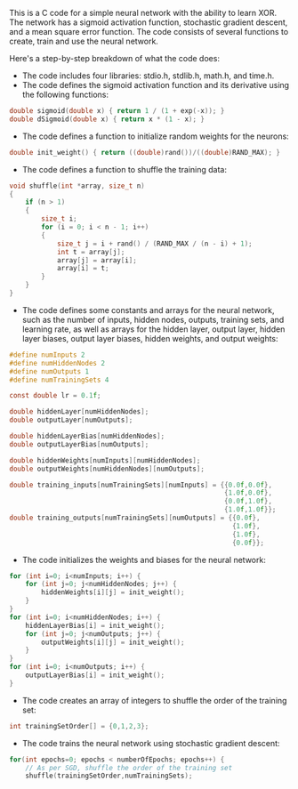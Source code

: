 This is a C code for a simple neural network with the ability to learn XOR. The network has a sigmoid activation function, stochastic gradient descent, and a mean square error function. The code consists of several functions to create, train and use the neural network.

Here's a step-by-step breakdown of what the code does:

- The code includes four libraries: stdio.h, stdlib.h, math.h, and time.h.
- The code defines the sigmoid activation function and its derivative using the following functions:

```c
double sigmoid(double x) { return 1 / (1 + exp(-x)); }
double dSigmoid(double x) { return x * (1 - x); }
```

- The code defines a function to initialize random weights for the neurons:

```c
double init_weight() { return ((double)rand())/((double)RAND_MAX); }
```

- The code defines a function to shuffle the training data:

```c
void shuffle(int *array, size_t n)
{
    if (n > 1)
    {
        size_t i;
        for (i = 0; i < n - 1; i++)
        {
            size_t j = i + rand() / (RAND_MAX / (n - i) + 1);
            int t = array[j];
            array[j] = array[i];
            array[i] = t;
        }
    }
}
```

- The code defines some constants and arrays for the neural network, such as the number of inputs, hidden nodes, outputs, training sets, and learning rate, as well as arrays for the hidden layer, output layer, hidden layer biases, output layer biases, hidden weights, and output weights:

```c
#define numInputs 2
#define numHiddenNodes 2
#define numOutputs 1
#define numTrainingSets 4

const double lr = 0.1f;

double hiddenLayer[numHiddenNodes];
double outputLayer[numOutputs];

double hiddenLayerBias[numHiddenNodes];
double outputLayerBias[numOutputs];

double hiddenWeights[numInputs][numHiddenNodes];
double outputWeights[numHiddenNodes][numOutputs];

double training_inputs[numTrainingSets][numInputs] = {{0.0f,0.0f},
                                                      {1.0f,0.0f},
                                                      {0.0f,1.0f},
                                                      {1.0f,1.0f}};
double training_outputs[numTrainingSets][numOutputs] = {{0.0f},
                                                        {1.0f},
                                                        {1.0f},
                                                        {0.0f}};
```

- The code initializes the weights and biases for the neural network:

```c
for (int i=0; i<numInputs; i++) {
    for (int j=0; j<numHiddenNodes; j++) {
        hiddenWeights[i][j] = init_weight();
    }
}
for (int i=0; i<numHiddenNodes; i++) {
    hiddenLayerBias[i] = init_weight();
    for (int j=0; j<numOutputs; j++) {
        outputWeights[i][j] = init_weight();
    }
}
for (int i=0; i<numOutputs; i++) {
    outputLayerBias[i] = init_weight();
}
```

- The code creates an array of integers to shuffle the order of the training set:

```c
int trainingSetOrder[] = {0,1,2,3};
```

- The code trains the neural network using stochastic gradient descent:

```c
for(int epochs=0; epochs < numberOfEpochs; epochs++) {
    // As per SGD, shuffle the order of the training set
    shuffle(trainingSetOrder,numTrainingSets);
```
